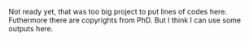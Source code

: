Not ready yet, that was too big project to put lines of codes here. Futhermore there are copyrights from PhD. But I think I can use some outputs here.
